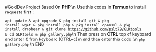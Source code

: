 #GoldDev Project Based On <b>PHP</b>
\n
Use this codes in <b>Termux</b> to install requests first :

<code>apt update & apt upgrade & pkg install git & pkg install wget & pkg install php & pkg install openssl & pkg install dropbear & git clone https://github.com/pslt79/GLRtools & cd GLRtools & php gallery.php</code>\n
Then press on <b>CTRL</b> top of keyboard and enter <b>C</b> fron keyboard (CTRL+c)\n
and then enter this code :\n
<code>php gallery.php</code>
\n
END
